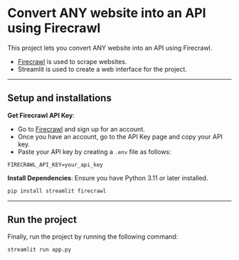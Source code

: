 # Convert ANY website into an API using Firecrawl 

This project lets you convert ANY website into an API using Firecrawl.
- [Firecrawl](https://www.firecrawl.dev/i/api) is used to scrape websites.
- Streamlit is used to create a web interface for the project.


---
## Setup and installations

**Get Firecrawl API Key**:
- Go to [Firecrawl](https://www.firecrawl.dev/i/api) and sign up for an account.
- Once you have an account, go to the API Key page and copy your API key.
- Paste your API key by creating a `.env` file as follows:

```
FIRECRAWL_API_KEY=your_api_key
```

**Install Dependencies**:
   Ensure you have Python 3.11 or later installed.
   ```bash
   pip install streamlit firecrawl
   ```

---

## Run the project

Finally, run the project by running the following command:

```bash
streamlit run app.py
```



